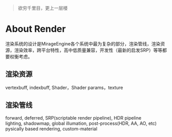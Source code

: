 > 欲穷千里目，更上一层楼
# About Render
渲染系统的设计是MirageEngine各个系统中最为复杂的部分，渲染管线，渲染资源，渲染效率，跨平台特性，高中低质量兼容，开发性（最新的启发SRP）等等都要权衡考虑。
## 渲染资源
vertexbuff, indexbuff, Shader，Shader params，texture
## 渲染管线
forward, deferred, SRP(scriptable render pipeline), HDR pipeline </br>
lighting, shadowmap, global illumation, post-process(HDR, AA, AO, etc) </br>
pysically based rendering, custom-material